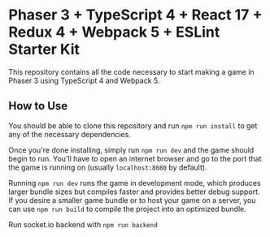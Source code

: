 # Phaser 3 + TypeScript 4 + React 17 + Redux 4 + Webpack 5 + ESLint Starter Kit

This repository contains all the code necessary to start making a game in Phaser 3 using TypeScript 4 and Webpack 5.

## How to Use

You should be able to clone this repository and run `npm run install` to get any of the necessary dependencies.

Once you're done installing, simply run `npm run dev` and the game should begin to run. You'll have to open an internet browser and go to the port that the game is running on (usually `localhost:8080` by default).

Running `npm run dev` runs the game in development mode, which produces larger bundle sizes but compiles faster and provides better debug support. If you desire a smaller game bundle or to host your game on a server, you can use `npm run build` to compile the project into an optimized bundle.

Run socket.io backend with `npm run backend`
